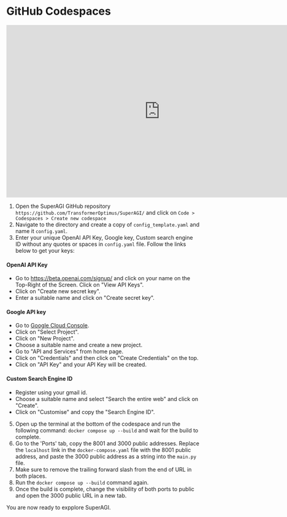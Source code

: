 # GitHub Codespaces
<iframe width="800" height="450" src="https://www.youtube-nocookie.com/embed/iSPHZ1onQ44?controls=0" title="YouTube video player" frameborder="0" allow="accelerometer; autoplay; clipboard-write; encrypted-media; gyroscope; picture-in-picture; web-share" allowfullscreen></iframe>



1. Open the SuperAGI GitHub repository `https://github.com/TransformerOptimus/SuperAGI/` and click on `Code > Codespaces > Create new codespace`
2. Navigate to the directory and create a copy of `config_template.yaml` and name it `config.yaml`.
3. Enter your unique OpenAI API Key, Google key, Custom search engine ID without any quotes or spaces in `config.yaml` file. Follow the links below to get your keys:

#### OpenAI API Key
  - Go to https://beta.openai.com/signup/ and click on your name on the Top-Right of the Screen. Click on "View API Keys".
  - Click on "Create new secret key". 
  - Enter a suitable name and click on "Create secret key".
#### Google API key
  - Go to [Google Cloud Console](https://console.cloud.google.com/). 
  - Click on "Select Project".
  - Click on "New Project".
  - Choose a suitable name and create a new project.
  - Go to "API and Services" from home page.
  - Click on "Credentials" and then click on "Create Credentials" on the top. 
  - Click on "API Key" and your API Key will be created.
#### Custom Search Engine ID
  - Register using your gmail id.
  - Choose a suitable name and select "Search the entire web" and click on "Create".
  - Click on "Customise" and copy the "Search Engine ID".
  
5. Open up the terminal at the bottom of the codespace and run the following command: `docker compose up --build` and wait for the build to complete.
6. Go to the 'Ports' tab, copy the 8001 and 3000 public addresses. Replace the `localhost` link in the `docker-compose.yaml` file with the 8001 public address, and paste the 3000 public address as a string into the `main.py` file.
7. Make sure to remove the trailing forward slash from the end of URL in both places.
8. Run the `docker compose up --build` command again.
9. Once the build is complete, change the visibility of both ports to public and open the 3000 public URL in a new tab.

You are now ready to expplore SuperAGI.



